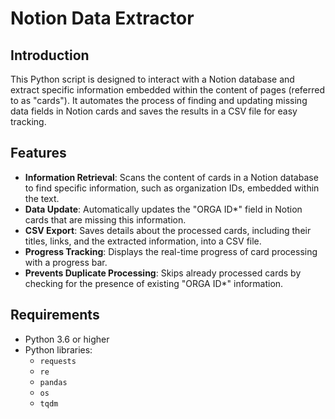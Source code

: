 # Notion Data Extractor

## Introduction
This Python script is designed to interact with a Notion database and extract specific information embedded within the content of pages (referred to as "cards"). It automates the process of finding and updating missing data fields in Notion cards and saves the results in a CSV file for easy tracking.

## Features
- **Information Retrieval**: Scans the content of cards in a Notion database to find specific information, such as organization IDs, embedded within the text.
- **Data Update**: Automatically updates the "ORGA ID*" field in Notion cards that are missing this information.
- **CSV Export**: Saves details about the processed cards, including their titles, links, and the extracted information, into a CSV file.
- **Progress Tracking**: Displays the real-time progress of card processing with a progress bar.
- **Prevents Duplicate Processing**: Skips already processed cards by checking for the presence of existing "ORGA ID*" information.

## Requirements
- Python 3.6 or higher
- Python libraries:
  - `requests`
  - `re`
  - `pandas`
  - `os`
  - `tqdm`

